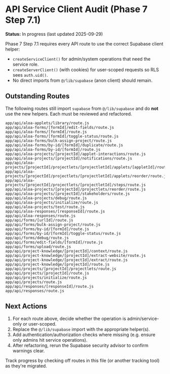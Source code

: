 # API Service Client Audit (Phase 7 Step 7.1)

**Status:** In progress (last updated 2025-09-29)

Phase 7 Step 7.1 requires every API route to use the correct Supabase client helper:

- `createServiceClient()` for admin/system operations that need the service role.
- `createServerClient()` (with cookies) for user-scoped requests so RLS sees `auth.uid()`.
- No direct imports from `@/lib/supabase` (anon client) should remain.

## Outstanding Routes
The following routes still import `supabase` from `@/lib/supabase` and do **not** use the new helpers. Each must be reviewed and refactored.

```
app/api/aloa-applets/library/route.js
app/api/aloa-forms/[formId]/edit-fields/route.js
app/api/aloa-forms/[formId]/route.js
app/api/aloa-forms/[formId]/toggle-status/route.js
app/api/aloa-forms/bulk-assign-project/route.js
app/api/aloa-forms/by-id/[formId]/duplicate/route.js
app/api/aloa-forms/by-id/[formId]/route.js
app/api/aloa-projects/[projectId]/applet-interactions/route.js
app/api/aloa-projects/[projectId]/notifications/route.js
app/api/aloa-projects/[projectId]/projectlets/[projectletId]/applets/[appletId]/route.js
app/api/aloa-projects/[projectId]/projectlets/[projectletId]/applets/reorder/route.js
app/api/aloa-projects/[projectId]/projectlets/[projectletId]/steps/route.js
app/api/aloa-projects/[projectId]/projectlets/reorder/route.js
app/api/aloa-projects/[projectId]/stakeholders/route.js
app/api/aloa-projects/debug/route.js
app/api/aloa-projects/initialize/route.js
app/api/aloa-projects/test/route.js
app/api/aloa-responses/[responseId]/route.js
app/api/aloa-responses/route.js
app/api/forms/[urlId]/route.js
app/api/forms/bulk-assign-project/route.js
app/api/forms/by-id/[formId]/route.js
app/api/forms/by-id/[formId]/toggle-status/route.js
app/api/forms/debug/route.js
app/api/forms/edit-fields/[formId]/route.js
app/api/forms/upload/route.js
app/api/project-knowledge/[projectId]/context/route.js
app/api/project-knowledge/[projectId]/extract-website/route.js
app/api/project-knowledge/[projectId]/extract/route.js
app/api/project-knowledge/[projectId]/route.js
app/api/projects/[projectId]/projectlets/route.js
app/api/projects/[projectId]/route.js
app/api/projects/initialize/route.js
app/api/projects/route.js
app/api/responses/[responseId]/route.js
app/api/responses/route.js
```

## Next Actions
1. For each route above, decide whether the operation is admin/service-only or user-scoped.
2. Replace the `@/lib/supabase` import with the appropriate helper(s).
3. Add authentication/authorization checks where missing (e.g. ensure only admins hit service operations).
4. After refactoring, rerun the Supabase security advisor to confirm warnings clear.

Track progress by checking off routes in this file (or another tracking tool) as they're migrated.
